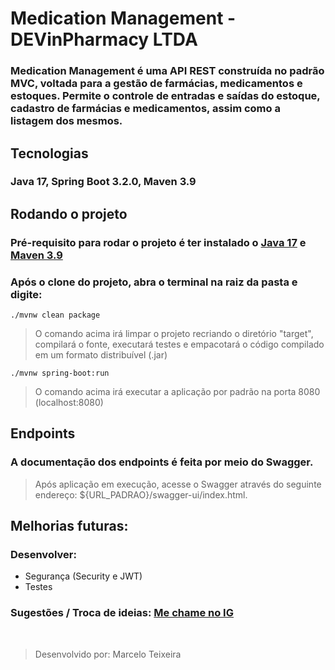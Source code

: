 # Medication Management - DEVinPharmacy LTDA

### Medication Management é uma API REST construída no padrão MVC, voltada para a gestão de farmácias, medicamentos e estoques. Permite o controle de entradas e saídas do estoque, cadastro de farmácias e medicamentos, assim como a listagem dos mesmos.

## Tecnologias

### Java 17, Spring Boot 3.2.0, Maven 3.9

## Rodando o projeto

### Pré-requisito para rodar o projeto é ter instalado o **<a href="https://www.oracle.com/java/technologies/downloads/" target="_blank">Java 17</a>** e <a href="https://maven.apache.org/download.cgi" target="_blank">Maven 3.9</a>
### Após o clone do projeto, abra o terminal na raiz da pasta e digite:
``` shell
./mvnw clean package
```
>O comando acima irá limpar o projeto recriando o diretório "target", compilará o fonte, executará testes e empacotará o código compilado em um formato distribuível (.jar)

``` shell
./mvnw spring-boot:run
```
>O comando acima irá executar a aplicação por padrão na porta 8080 (localhost:8080)

## Endpoints
### A documentação dos endpoints é feita por meio do Swagger. 
>Após aplicação em execução, acesse o Swagger através do seguinte endereço: ${URL_PADRAO}/swagger-ui/index.html.

## Melhorias futuras:
### Desenvolver:
* Segurança (Security e JWT)
* Testes

### Sugestões / Troca de ideias: <a href="https://instagram.com/marcelo_junqueira_/" target="_blank">Me chame no IG</a>
<br>


> Desenvolvido por: Marcelo Teixeira